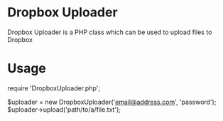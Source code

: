 Dropbox Uploader
==========
Dropbox Uploader is a PHP class which can be used to upload files to Dropbox

Usage
==========
require 'DropboxUploader.php';

$uploader = new DropboxUploader('email@address.com', 'password');
$uploader->upload('path/to/a/file.txt');
